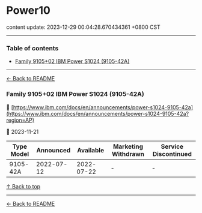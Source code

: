 # Power10

content update: 2023-12-29 00:04:28.670434361 +0800 CST

---

### Table of contents


- [Family 9105+02 IBM Power S1024 (9105-42A)](#family-910502-ibm-power-s1024-9105-42a)

---

[← Back to README](../README.md)





### Family 9105+02 IBM Power S1024 (9105-42A)

🔗 [https://www.ibm.com/docs/en/announcements/power-s1024-9105-42a](https://www.ibm.com/docs/en/announcements/power-s1024-9105-42a?region=AP)

📅 2023-11-21

| Type Model | Announced | Available | Marketing Withdrawn | Service Discontinued |
| --- | --- | --- | --- | --- |
| 9105-42A | 2022-07-12 | 2022-07-22 | - | - |






[↑ Back to top](#table-of-contents)

---



[← Back to README](../README.md)